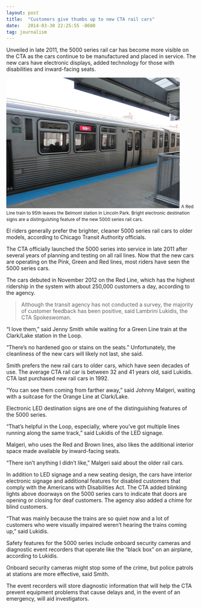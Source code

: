 ```yaml
---
layout: post
title:  "Customers give thumbs up to new CTA rail cars"
date:   2014-03-30 22:25:55 -0600
tag: journalism
---
```


Unveiled in late 2011, the 5000 series rail car has become more visible on the CTA as the cars continue to be manufactured and placed in service. The new cars have electronic displays, added technology for those with disabilities and inward-facing seats.

![](/assets/redline.png)
<small>A Red Line train to 95th leaves the Belmont station in Lincoln Park. Bright electronic destination signs are a distinguishing feature of the new 5000 series rail cars.</small>

El riders generally prefer the brighter, cleaner 5000 series rail cars to older models, according to Chicago Transit Authority officials.

The CTA officially launched the 5000 series into service in late 2011 after several years of planning and testing on all rail lines. Now that the new cars are operating on the Pink, Green and Red lines, most riders have seen the 5000 series cars.

The cars debuted in November 2012 on the Red Line, which has the highest ridership in the system with about 250,000 customers a day, according to the agency.

> Although the transit agency has not conducted a survey, the majority of customer feedback has been positive, said Lambrini Lukidis, the CTA Spokeswoman.

“I love them,” said Jenny Smith while waiting for a Green Line train at the Clark/Lake station in the Loop. 

“There’s no hardened goo or stains on the seats.” Unfortunately, the cleanliness of the new cars will likely not last, she said.

Smith prefers the new rail cars to older cars, which have seen decades of use. The average CTA rail car is between 32 and 41 years old, said Lukidis. CTA last purchased new rail cars in 1992.

“You can see them coming from farther away,” said Johnny Malgeri, waiting with a suitcase for the Orange Line at Clark/Lake.

Electronic LED destination signs are one of the distinguishing features of the 5000 series.

“That’s helpful in the Loop, especially, where you’ve got multiple lines running along the same track,” said Lukidis of the LED signage.

Malgeri, who uses the Red and Brown lines, also likes the additional interior space made available by inward-facing seats.

“There isn’t anything I didn’t like,” Malgeri said about the older rail cars.

In addition to LED signage and a new seating design, the cars have interior electronic signage and additional features for disabled customers that comply with the Americans with Disabilities Act. The CTA added blinking lights above doorways on the 5000 series cars to indicate that doors are opening or closing for deaf customers. The agency also added a chime for blind customers.

“That was mainly because the trains are so quiet now and a lot of customers who were visually impaired weren’t hearing the trains coming up,” said Lukidis.

Safety features for the 5000 series include onboard security cameras and diagnostic event recorders that operate like the “black box” on an airplane, according to Lukidis.

Onboard security cameras might stop some of the crime, but police patrols at stations are more effective, said Smith.

The event recorders will store diagnostic information that will help the CTA prevent equipment problems that cause delays and, in the event of an emergency, will aid investigators.
